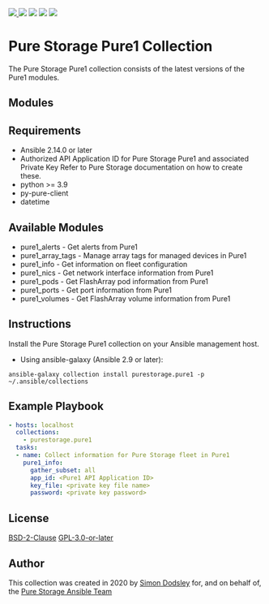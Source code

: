 <a href="https://github.com/Pure-Storage-Ansible/Pure1-Collection/releases/latest"><img src="https://img.shields.io/github/v/tag/Pure-Storage-Ansible/Pure1-Collection?label=release">
<a href="COPYING.GPLv3"><img src="https://img.shields.io/badge/license-GPL%20v3.0-brightgreen.svg"></a>
<img src="https://cla-assistant.io/readme/badge/Pure-Storage-Ansible/Pure1-Collection">
<img src="https://github.com/Pure-Storage-Ansible/Pure1-Collection/workflows/Pure%20Storage%20Ansible%20CI/badge.svg">
<a href="https://github.com/psf/black"><img src="https://img.shields.io/badge/code%20style-black-000000.svg"></a>

# Pure Storage Pure1 Collection

The Pure Storage Pure1 collection consists of the latest versions of the Pure1 modules.

## Modules

## Requirements

- Ansible 2.14.0 or later
- Authorized API Application ID for Pure Storage Pure1 and associated Private Key
  Refer to Pure Storage documentation on how to create these.
- python >= 3.9 
- py-pure-client
- datetime

## Available Modules

- pure1_alerts - Get alerts from Pure1
- pure1_array_tags - Manage array tags for managed devices in Pure1
- pure1_info - Get information on fleet configuration
- pure1_nics - Get network interface information from Pure1
- pure1_pods - Get FlashArray pod information from Pure1
- pure1_ports - Get port information from Pure1
- pure1_volumes - Get FlashArray volume information from Pure1

## Instructions

Install the Pure Storage Pure1 collection on your Ansible management host.

- Using ansible-galaxy (Ansible 2.9 or later):
```
ansible-galaxy collection install purestorage.pure1 -p ~/.ansible/collections
```

## Example Playbook
```yaml
- hosts: localhost
  collections:
    - purestorage.pure1
  tasks:
  - name: Collect information for Pure Storage fleet in Pure1
    pure1_info:
      gather_subset: all
      app_id: <Pure1 API Application ID>
      key_file: <private key file name>
      password: <private key password>
```

## License

[BSD-2-Clause](https://directory.fsf.org/wiki?title=License:FreeBSD)
[GPL-3.0-or-later](https://www.gnu.org/licenses/gpl-3.0.en.html)

## Author

This collection was created in 2020 by [Simon Dodsley](@sdodsley) for, and on behalf of, the [Pure Storage Ansible Team](pure-ansible-team@purestorage.com)
